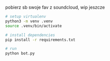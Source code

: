 pobierz sb swoje fav z soundcloud, wip jeszcze

```bash
# setup virtualenv
python3 -m venv .venv
source .venv/bin/activate

# install dependencies
pip install -r requirements.txt

# run
python bot.py
```

